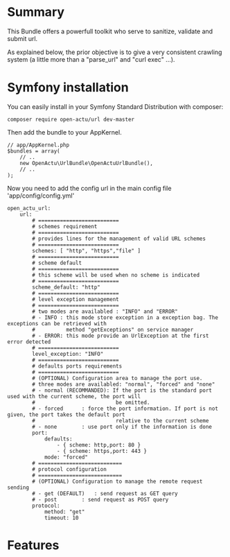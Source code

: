 # Summary

This Bundle offers a powerfull toolkit who serve to sanitize, validate and submit url. 

As explained below, the prior objective is to give a very consistent crawling system (a little more than a "parse_url" and "curl exec" ...).

# Symfony installation

You can easily install in your Symfony Standard Distribution with composer:

    composer require open-actu/url dev-master

Then add the bundle to your AppKernel.

    // app/AppKernel.php
    $bundles = array(
        // ..
        new OpenActu\UrlBundle\OpenActuUrlBundle(),
        // ..
    );

Now you need to add the config url in the main config file 'app/config/config.yml'

    open_actu_url:
        url:
            # ==========================
            # schemes requirement
            # ==========================
            # provides lines for the management of valid URL schemes
            # ==========================
            schemes: [ "http", "https","file" ]
            # ==========================
            # scheme default
            # ==========================
            # this scheme will be used when no scheme is indicated
            # ==========================
            scheme_default: "http"
            # ==========================
            # level exception management
            # ==========================
            # two modes are availabled : "INFO" and "ERROR"
            # - INFO : this mode store exception in a exception bag. The exceptions can be retrieved with 
            #          method "getExceptions" on service manager
            # - ERROR: this mode provide an UrlException at the first error detected 
            # ==========================
            level_exception: "INFO"
            # ==========================
            # defaults ports requirements
            # ==========================
            # (OPTIONAL) Configuration area to manage the port use. 
            # three modes are availabled: "normal", "forced" and "none"
            # - normal (RECOMMANDED): If the port is the standard port used with the current scheme, the port will
            #                          be omitted.
            # - forced		: force the port information. If port is not given, the port takes the default port
            #                          relative to the current scheme
            # - none		: use port only if the information is done
            port:
                defaults:
                    - { scheme: http,port: 80 }
                    - { scheme: https,port: 443 }
                mode: "forced"
            # ===========================
            # protocol configuration
            # ===========================
            # (OPTIONAL) Configuration to manage the remote request sending
            # - get (DEFAULT) 	: send request as GET query
            # - post		: send request as POST query
            protocol:
                method: "get"
                timeout: 10

# Features
